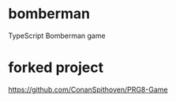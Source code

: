 # bomberman
TypeScript Bomberman game

# forked project
https://github.com/ConanSpithoven/PRG8-Game
